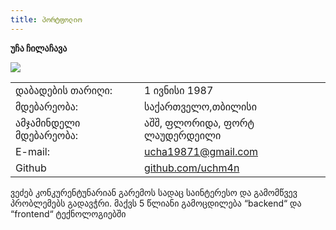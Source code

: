 ```yaml
---
title: პორტფოლიო
---
```




**უჩა ჩილაჩავა**

![](https://en.gravatar.com/userimage/28694484/064cabf7e614c2cda116e0538ab123a8.png?size=300)

| | |
| :--- | :--- |
| დაბადების თარიღი: | 1 ივნისი 1987 |
| მდებარეობა: | საქართველო,თბილისი |
| ამჯამინდელი მდებარეობა: | აშშ, ფლორიდა, ფორტ ლაუდერდეილი |
| E-mail: | ucha19871@gmail.com |
| Github | [github.com/uchm4n](https://github.com/uchm4n/)  |

ვეძებ კონკურენტუნარიან გარემოს სადაც საინტერესო და გამომწვევ პრობლემებს გადავჭრი.
მაქვს 5 წლიანი გამოცდილება “backend“ და “frontend“ ტექნოლოგიებში 
